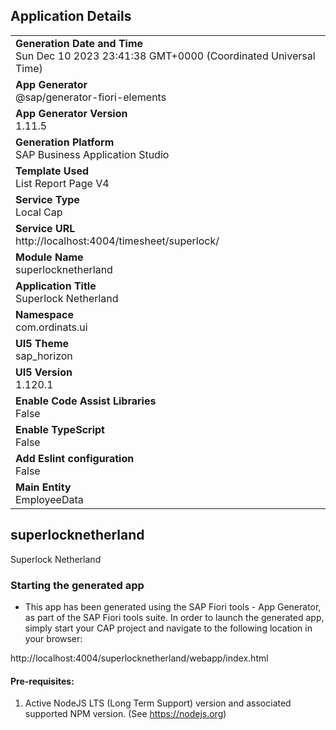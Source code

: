 ## Application Details
|               |
| ------------- |
|**Generation Date and Time**<br>Sun Dec 10 2023 23:41:38 GMT+0000 (Coordinated Universal Time)|
|**App Generator**<br>@sap/generator-fiori-elements|
|**App Generator Version**<br>1.11.5|
|**Generation Platform**<br>SAP Business Application Studio|
|**Template Used**<br>List Report Page V4|
|**Service Type**<br>Local Cap|
|**Service URL**<br>http://localhost:4004/timesheet/superlock/
|**Module Name**<br>superlocknetherland|
|**Application Title**<br>Superlock Netherland|
|**Namespace**<br>com.ordinats.ui|
|**UI5 Theme**<br>sap_horizon|
|**UI5 Version**<br>1.120.1|
|**Enable Code Assist Libraries**<br>False|
|**Enable TypeScript**<br>False|
|**Add Eslint configuration**<br>False|
|**Main Entity**<br>EmployeeData|

## superlocknetherland

Superlock Netherland

### Starting the generated app

-   This app has been generated using the SAP Fiori tools - App Generator, as part of the SAP Fiori tools suite.  In order to launch the generated app, simply start your CAP project and navigate to the following location in your browser:

http://localhost:4004/superlocknetherland/webapp/index.html

#### Pre-requisites:

1. Active NodeJS LTS (Long Term Support) version and associated supported NPM version.  (See https://nodejs.org)


